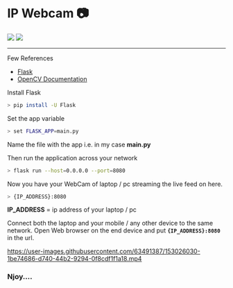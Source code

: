 
# IP Webcam :camera:

<img src = "https://img.shields.io/badge/opencv-%23white.svg?style=for-the-badge&logo=opencv&logoColor=white"/> <img src = "https://img.shields.io/badge/flask-%23000.svg?style=for-the-badge&logo=flask&logoColor=white"/>
<hr>

Few References
 - [Flask](https://flask.palletsprojects.com/en/2.0.x/)
 - [OpenCV Documentation](https://docs.opencv.org/4.5.5/)

Install Flask
```sh
> pip install -U Flask
```

Set the app variable 
```sh
> set FLASK_APP=main.py
```
Name the file with the app i.e. in my case **main.py**

Then run the application across your network
```sh
> flask run --host=0.0.0.0 --port=8080
```
Now you have your WebCam of laptop / pc streaming the live feed on 
here.
```sh
> {IP_ADDRESS}:8080
```
**IP_ADDRESS** = ip address of your laptop / pc

Connect both the laptop and your mobile / any other device to the same network.
Open Web browser on the end device and put **`{IP_ADDRESS}:8080`** in the url.


https://user-images.githubusercontent.com/63491387/153026030-1be74686-d740-44b2-9294-0f8cdf1f1a18.mp4



### Njoy....
